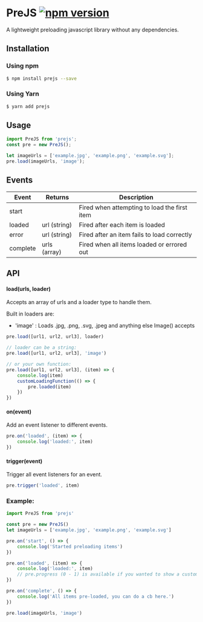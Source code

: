 # PreJS [![npm version](https://badge.fury.io/js/prejs.svg)](https://badge.fury.io/js/prejs)

A lightweight preloading javascript library without any dependencies.

## Installation

### Using npm

```sh
$ npm install prejs --save
```

### Using Yarn

```sh
$ yarn add prejs
```

## Usage

```js
import PreJS from 'prejs';
const pre = new PreJS();

let imageUrls = ['example.jpg', 'example.png', 'example.svg'];
pre.load(imageUrls, 'image');
```

## Events

| Event     | Returns      | Description                                                                          |
|-----------|--------------|--------------------------------------------------------------------------------------|
| start     |              | Fired when attempting to load the first item							              |
| loaded    | url (string) | Fired after each item is loaded		                                              |
| error     | url (string) | Fired after an item fails to load correctly										  |
| complete  | urls (array) | Fired when all items loaded or errored out                                           |


## API

#### load(urls, loader)
Accepts an array of urls and a loader type to handle them.

Built in loaders are:
- 'image' : Loads .jpg, .png, .svg, .jpeg and anything else Image() accepts

```js
pre.load([url1, url2, url3], loader)

// loader can be a string:
pre.load([url1, url2, url3], 'image')

// or your own function:
pre.load([url1, url2, url3], (item) => {
	console.log(item)
	customLoadingFunction(() => {
		pre.loaded(item)
	})
})
```

#### on(event)
Add an event listener to different events.

```js
pre.on('loaded', (item) => {
	console.log('loaded:', item)
})
```

#### trigger(event)
Trigger all event listeners for an event.

```js
pre.trigger('loaded', item)
```

### Example:
```js
import PreJS from 'prejs'

const pre = new PreJS()
let imageUrls = ['example.jpg', 'example.png', 'example.svg']

pre.on('start', () => {
	console.log('Started preloading items')
})

pre.on('loaded', (item) => {
	console.log('loaded:', item)
	// pre.progress (0 - 1) is available if you wanted to show a custom loading indicator, you can update it here
})

pre.on('complete', () => {
	console.log('All items pre-loaded, you can do a cb here.')
})

pre.load(imageUrls, 'image')
```